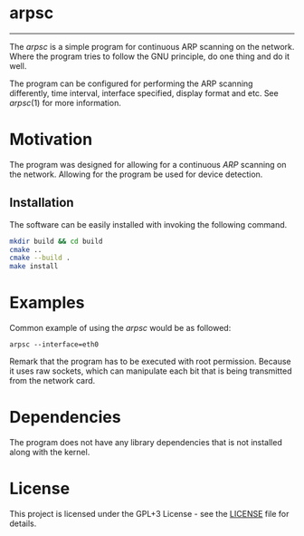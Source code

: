 # arpsc #
----
The *arpsc* is a simple program for continuous ARP scanning on the network. Where the program tries to follow the GNU principle, do one thing and do it well.

The program can be configured for performing the ARP scanning differently, time interval, interface specified, display format and etc. See *arpsc*(1) for more information. 


# Motivation #
The program was designed for allowing for a continuous *ARP* scanning on the network. Allowing for the program be used for device detection. 


## Installation
The software can be easily installed with invoking the following command.
```bash
mkdir build && cd build
cmake ..
cmake --build .
make install
```

# Examples #
Common example of using the *arpsc* would be as followed:
```
arpsc --interface=eth0
```

Remark that the program has to be executed with root permission. Because it uses raw sockets, which can manipulate each bit that is being transmitted from the network card.

# Dependencies #
The program does not have any library dependencies that is not installed along with the kernel.

# License #
This project is licensed under the GPL+3 License - see the [LICENSE](LICENSE) file for details.

